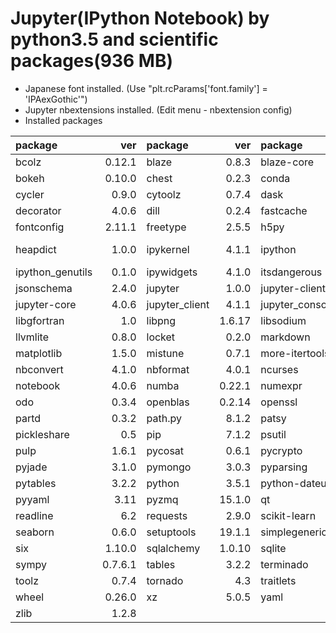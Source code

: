 Jupyter(IPython Notebook) by python3.5 and scientific packages(936 MB)
======

- Japanese font installed. (Use "plt.rcParams['font.family'] = 'IPAexGothic'")
- Jupyter nbextensions installed. (Edit menu - nbextension config)
- Installed packages

package|ver|package|ver|package|ver|package|ver
:--|--:|:--|--:|:--|--:|:--|--:
bcolz|0.12.1|blaze|0.8.3|blaze-core|0.8.3|blist|1.3.6
bokeh|0.10.0|chest|0.2.3|conda|3.19.0|conda-env|2.4.5
cycler|0.9.0|cytoolz|0.7.4|dask|0.7.5|datashape|0.5.0
decorator|4.0.6|dill|0.2.4|fastcache|1.0.2|flask|0.10.1
fontconfig|2.11.1|freetype|2.5.5|h5py|2.5.0|hdf5|1.8.15.1
heapdict|1.0.0|ipykernel|4.1.1|ipython|4.0.1|ipython-genutils|0.1.0
ipython_genutils|0.1.0|ipywidgets|4.1.0|itsdangerous|0.24|jinja2|2.8
jsonschema|2.4.0|jupyter|1.0.0|jupyter-client|4.1.1|jupyter-console|4.0.3
jupyter-core|4.0.6|jupyter_client|4.1.1|jupyter_console|4.0.3|jupyter_core|4.0.6
libgfortran|1.0|libpng|1.6.17|libsodium|1.0.3|libxml2|2.9.2
llvmlite|0.8.0|locket|0.2.0|markdown|2.6.5|markupsafe|0.23
matplotlib|1.5.0|mistune|0.7.1|more-itertools|2.2|multipledispatch|0.4.8
nbconvert|4.1.0|nbformat|4.0.1|ncurses|5.9|networkx|1.10
notebook|4.0.6|numba|0.22.1|numexpr|2.4.4|numpy|1.10.2
odo|0.3.4|openblas|0.2.14|openssl|1.0.2d|pandas|0.17.1
partd|0.3.2|path.py|8.1.2|patsy|0.4.0|pexpect|3.3
pickleshare|0.5|pip|7.1.2|psutil|3.3.0|ptyprocess|0.5
pulp|1.6.1|pycosat|0.6.1|pycrypto|2.6.1|pygments|2.0.2
pyjade|3.1.0|pymongo|3.0.3|pyparsing|2.0.3|pyqt|4.11.4
pytables|3.2.2|python|3.5.1|python-dateutil|2.4.2|pytz|2015.7
pyyaml|3.11|pyzmq|15.1.0|qt|4.8.7|qtconsole|4.1.1
readline|6.2|requests|2.9.0|scikit-learn|0.17|scipy|0.16.1
seaborn|0.6.0|setuptools|19.1.1|simplegeneric|0.8.1|sip|4.16.9
six|1.10.0|sqlalchemy|1.0.10|sqlite|3.8.4.1|statsmodels|0.6.1
sympy|0.7.6.1|tables|3.2.2|terminado|0.5|tk|8.5.18
toolz|0.7.4|tornado|4.3|traitlets|4.0.0|werkzeug|0.11.3
wheel|0.26.0|xz|5.0.5|yaml|0.1.6|zeromq|4.1.3
zlib|1.2.8||||||

